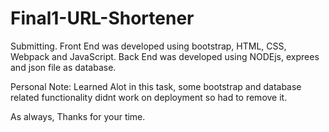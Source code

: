 # Final1-URL-Shortener

Submitting.
Front End was developed using bootstrap, HTML, CSS, Webpack and JavaScript.
Back End was developed using NODEjs, exprees and json file as database.

Personal Note: Learned Alot in this task, some bootstrap and database related functionality didnt work on deployment so had to remove it.

As always, Thanks for your time.
